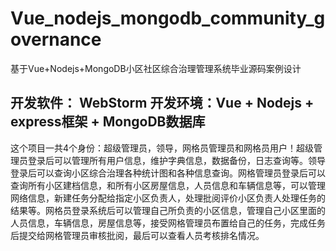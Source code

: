 # Vue_nodejs_mongodb_community_governance
基于Vue+Nodejs+MongoDB小区社区综合治理管理系统毕业源码案例设计

## 开发软件： WebStorm 开发环境：Vue + Nodejs + express框架 + MongoDB数据库

  这个项目一共4个身份：超级管理员，领导，网格员管理员和网格员用户！超级管理员登录后可以管理所有用户信息，维护字典信息，数据备份，日志查询等。领导登录后可以查询小区综合治理各种统计图和各种信息查询。网格管理员登录后可以查询所有小区建档信息，和所有小区房屋信息，人员信息和车辆信息等，可以管理网络信息，新建任务分配给指定小区负责人，处理批阅评价小区负责人处理任务的结果等。网格员登录系统后可以管理自己所负责的小区信息，管理自己小区里面的人员信息，车辆信息，房屋信息等，接受网格管理员布置给自己的任务，完成任务后提交给网格管理员审核批阅，最后可以查看人员考核排名情况。
